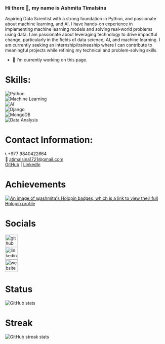 ### Hi there 👋, my name is Ashmita Timalsina

Aspiring Data Scientist with a strong foundation in Python, and passionate about  machine learning, and AI. I have hands-on experience in implementing machine learning models and solving real-world problems using data. I am passionate about leveraging technology to drive impactful change, particularly in the fields of data science, AI, and machine learning. I am currently seeking an internship/traineeship where I can contribute to meaningful projects while refining my technical and problem-solving skills.
- 🔭 I’m currently working on this page.
# Skills:
![Python](https://img.shields.io/badge/Python-3776AB?style=for-the-badge&logo=python&logoColor=white)  
![Machine Learning](https://img.shields.io/badge/Machine%20Learning-FF6F00?style=for-the-badge&logo=python&logoColor=white)  
![AI](https://img.shields.io/badge/AI-4B8BBE?style=for-the-badge&logo=python&logoColor=white)  
![Django](https://img.shields.io/badge/Django-092E20?style=for-the-badge&logo=django&logoColor=white)  
![MongoDB](https://img.shields.io/badge/MongoDB-47A248?style=for-the-badge&logo=mongodb&logoColor=white)  
![Data Analysis](https://img.shields.io/badge/Data%20Analysis-0099FF?style=for-the-badge&logo=python&logoColor=white)  


# Contact Information:
📞 +977 9840422664  
📧 atimalsina1721@gmail.com  
[GitHub](https://github.com/Ashmita1555/) | 
[LinkedIn](https://www.linkedin.com/in/ashmita-timalsina-9a6b54273/)



# Achievements
[![An image of @ashmita's Holopin badges, which is a link to view their full Holopin profile](https://holopin.me/ashmita)](https://holopin.io/@ashmita)

# Socials
[<img src='https://cdn.jsdelivr.net/npm/simple-icons@3.0.1/icons/github.svg' alt='github' height='40'>](https://github.com/Ashmita1555)  
[<img src='https://cdn.jsdelivr.net/npm/simple-icons@3.0.1/icons/linkedin.svg' alt='linkedin' height='40'>](https://www.linkedin.com/in/ashmita-timalsina-9a6b54273/)  
[<img src='https://cdn.jsdelivr.net/npm/simple-icons@3.0.1/icons/icloud.svg' alt='website' height='40'>](https://timalsinaashmita.com.np/)

# Status
![GitHub stats](https://github-readme-stats.vercel.app/api?username=Ashmita1555&show_icons=true)

# Streak
![GitHub streak stats](https://streak-stats.demolab.com/?user=Ashmita1555)
